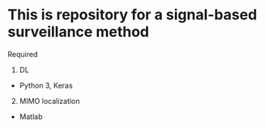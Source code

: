 # This is repository for a signal-based surveillance method

Required 
 1. DL
   - Python 3, Keras
 2. MIMO localization
   - Matlab

